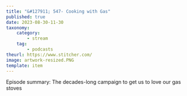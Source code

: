 ```yaml
---
title: "&#127911; 547- Cooking with Gas"
published: true
date: 2023-08-30-11-30
taxonomy:
    category:
        - stream
    tag:
        - podcasts
theurl: https://www.stitcher.com/
image: artwork-resized.PNG
template: item
---
```


Episode summary: The decades-long campaign to get us to love our gas stoves
